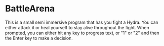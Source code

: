 # BattleArena
 This is a small semi immersive program that has you fight a Hydra. You can either attack it or heal yourself to stay alive throughout the fight.
 When prompted, you can either hit any key to progress text, or "1" or "2" and then the Enter key to make a decision.
